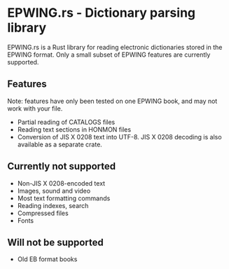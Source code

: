 # EPWING.rs - Dictionary parsing library

EPWING.rs is a Rust library for reading electronic dictionaries stored in the EPWING format. Only a small subset of EPWING features are currently supported.

## Features

Note: features have only been tested on one EPWING book, and may not work with your file.

- Partial reading of CATALOGS files
- Reading text sections in HONMON files
- Conversion of JIS X 0208 text into UTF-8. JIS X 0208 decoding is also available as a separate crate.

## Currently not supported

- Non-JIS X 0208-encoded text
- Images, sound and video
- Most text formatting commands
- Reading indexes, search
- Compressed files
- Fonts

## Will not be supported

- Old EB format books

